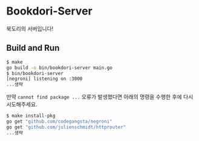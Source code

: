 # Bookdori-Server
북도리의 서버입니다!

## Build and Run

```bash
$ make
go build -o bin/bookdori-server main.go
$ bin/bookdori-server
[negroni] listening on :3000
...생략
```

만약 `cannot find package ...` 오류가 발생했다면 아래의 명령을 수행한 후에 다시 시도해주세요.

```bash
$ make install-pkg
go get "github.com/codegangsta/negroni"
go get "github.com/julienschmidt/httprouter"
...생략
```